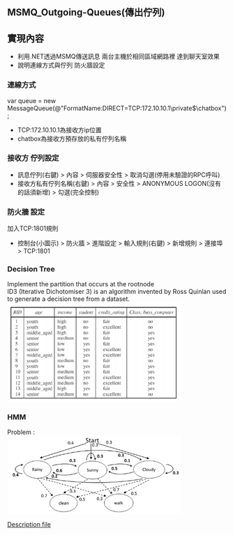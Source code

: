 ## MSMQ_Outgoing-Queues(傳出佇列)

## 實現內容
- 利用.NET透過MSMQ傳送訊息 兩台主機於相同區域網路裡 達到聊天室效果
- 說明連線方式與佇列 防火牆設定

### 連線方式
var queue = new MessageQueue(@"FormatName:DIRECT=TCP:172.10.10.1\private$\chatbox");
- TCP:172.10.10.1為接收方ip位置
- chatbox為接收方預存放的私有佇列名稱

### 接收方 佇列設定
- 訊息佇列(右鍵) > 內容 > 伺服器安全性 > 取消勾選(停用未驗證的RPC呼叫)
- 接收方私有佇列名稱(右鍵) > 內容 > 安全性 > ANONYMOUS LOGON(沒有的話須新增) > 勾選(完全控制) 

### 防火牆 設定
加入TCP:1801規則
- 控制台(小圖示) > 防火牆 > 進階設定 > 輸入規則(右鍵) > 新增規則 > 連接埠 > TCP:1801


### Decision Tree
Implement the partition that occurs at the rootnode<br>
ID3 (Iterative Dichotomiser 3) is an algorithm invented by Ross Quinlan used to generate a decision tree from a dataset.<br>
<img src="https://github.com/jui-pung/MachineLearningRelatedAlgorithms/blob/8d7bedd2197b5f5986328ef29921c06db5e67a62/allelectronics%20customer%20database.png" width="400"/>

### HMM
Problem :<br>
<img src="https://github.com/jui-pung/MachineLearningRelatedAlgorithms/blob/9b40bc0cd943e2de0c73f330da10442e592c1691/Hidden%20Markov%20Model%20Problem.png" width="400"/>

[Description file](https://github.com/jui-pung/MachineLearningRelatedAlgorithms/blob/b37c5f4a351c03b5ceef5289b75a3dae9fa05876/HMM_java/Hidden%20Markov%20Model.pdf)
